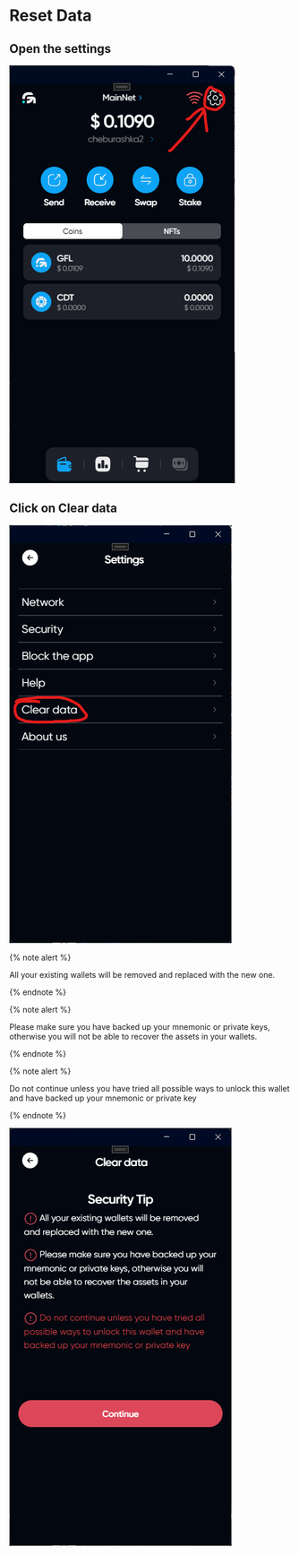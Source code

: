 # Reset Data

## Open the settings

![alt text](image-16.png)

## Click on Clear data

![alt text](image-17.png)

{% note alert %}

All your existing wallets will be removed and replaced with the new one.

{% endnote %}

{% note alert %}

Please make sure you have backed up your mnemonic or private keys, otherwise you will not be able to recover the assets in your wallets.

{% endnote %}

{% note alert %}

Do not continue unless you have tried all possible ways to unlock this wallet and have backed up your mnemonic or private key

{% endnote %}

![alt text](image-18.png)